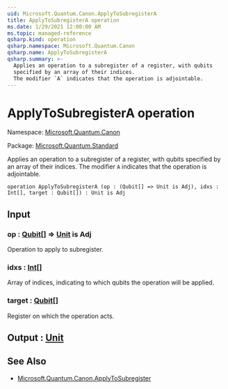 ```yaml
---
uid: Microsoft.Quantum.Canon.ApplyToSubregisterA
title: ApplyToSubregisterA operation
ms.date: 1/29/2021 12:00:00 AM
ms.topic: managed-reference
qsharp.kind: operation
qsharp.namespace: Microsoft.Quantum.Canon
qsharp.name: ApplyToSubregisterA
qsharp.summary: >-
  Applies an operation to a subregister of a register, with qubits
  specified by an array of their indices.
  The modifier `A` indicates that the operation is adjointable.
---
```


# ApplyToSubregisterA operation

Namespace: [Microsoft.Quantum.Canon](xref:Microsoft.Quantum.Canon)

Package: [Microsoft.Quantum.Standard](https://nuget.org/packages/Microsoft.Quantum.Standard)


Applies an operation to a subregister of a register, with qubitsspecified by an array of their indices.The modifier `A` indicates that the operation is adjointable.

```qsharp
operation ApplyToSubregisterA (op : (Qubit[] => Unit is Adj), idxs : Int[], target : Qubit[]) : Unit is Adj
```


## Input

### op : [Qubit](xref:microsoft.quantum.lang-ref.qubit)[] => [Unit](xref:microsoft.quantum.lang-ref.unit)  is Adj

Operation to apply to subregister.


### idxs : [Int](xref:microsoft.quantum.lang-ref.int)[]

Array of indices, indicating to which qubits the operation will be applied.


### target : [Qubit](xref:microsoft.quantum.lang-ref.qubit)[]

Register on which the operation acts.



## Output : [Unit](xref:microsoft.quantum.lang-ref.unit)



## See Also

- [Microsoft.Quantum.Canon.ApplyToSubregister](xref:Microsoft.Quantum.Canon.ApplyToSubregister)